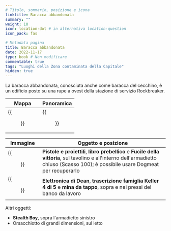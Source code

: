 ```yaml
---
# Titolo, sommario, posizione e icona
linktitle: Baracca abbandonata
summary: ""
weight: 10
icon: location-dot # in alternativa location-question
icon_pack: fas

# Metadata pagina
title: Baracca abbandonata
date: 2022-11-17
type: book # Non modificare
commentable: true
tags: "Luoghi della Zona contaminata della Capitale"
hidden: true
---
```



La baracca abbandonata, conosciuta anche come baracca del cecchino, è un edificio posto su una rupe a ovest della stazione di servizio Rockbreaker.

| Mappa                      | Panoramica             |
| -------------------------- | ---------------------- |
| {{<figure src="Sniper_shack_loc.webp">}} | {{<figure src="Sniper_Shack.webp">}} |

| Immagine                          | Oggetto e posizione                                                                                                                                                                   |
| --------------------------------- | ------------------------------------------------------------------------------------------------------------------------------------------------------------------------------------- |
| {{<figure src="FO3_GAB_Sniper_Shack.webp">}}    | **Pistole e proiettili**, **libro prebellico** e **Fucile della vittoria**, sul tavolino e all'interno dell'armadietto chiuso (Scasso 100); è possibile usare Dogmeat per recuperarlo |
| {{<figure src="FO3_Sniper_Shack_Keller.webp">}} | **Elettronica di Dean**, **trascrizione famiglia Keller 4 di 5** e **mina da tappo**, sopra e nei pressi del banco da lavoro                                                          |

 
 Altri oggetti:
- **Stealth Boy**, sopra l'armadietto sinistro
- Orsacchiotto di grandi dimensioni, sul letto